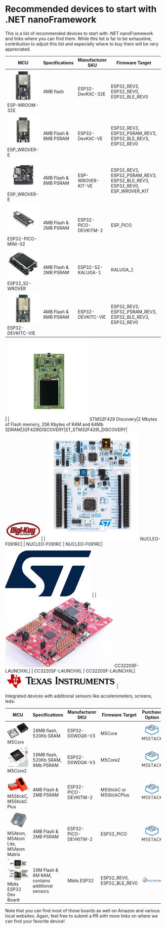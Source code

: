 # Recommended devices to start with .NET nanoFramework

This is a list of recommended devices to start with .NET nanoFramework and links where you can find them. While this list is far to be exhaustive, contribution to adjust this list and especially where to buy them will be very appreciated.

| MCU|Specifications|Manufacturer SKU|Firmware Target|Purchase Option|
|---|---|---|---|---|
| ![MFG_ESP32-DEVKITC-32E](../../images/getting-started-guides/MFG_ESP32-DEVKITC-32E.jpg) ESP-WROOM-32E|4MB flash|ESP32-DevKitC-32E|ESP32_REV3, ESP32_REV0, ESP32_BLE_REV0|[![digikey logo](../../images/getting-started-guides/digikey-logo.jpg)](https://www.digikey.com/en/products/detail/espressif-systems/ESP32-DEVKITC-32E/12091810)|
| ![MFG_ESP32-DEVKITC-VE](../../images/getting-started-guides/MFG_ESP32-DEVKITC-VE.jpg) ESP_WROVER-E|4MB Flash & 8MB PSRAM|ESP32-DevKitC-VE|ESP32_REV3, ESP32_PSRAM_REV3, ESP32_BLE_REV3, ESP32_REV0|[![digikey logo](../../images/getting-started-guides/digikey-logo.jpg)](https://www.digikey.com/en/products/detail/espressif-systems/ESP32-DEVKITC-VE/12091812)|
|![MFG_ESP-WROVER-KIT-FRONT](../../images/getting-started-guides/MFG_ESP-WROVER-KIT-FRONT.jpg) ESP_WROVER-E|4MB Flash & 8MB PSRAM|ESP-WROVER-KIT-VE|ESP32_REV3, ESP32_PSRAM_REV3, ESP32_BLE_REV3, ESP32_REV0, ESP_WROVER_KIT|[![digikey logo](../../images/getting-started-guides/digikey-logo.jpg)](https://www.digikey.com/en/products/detail/espressif-systems/ESP-WROVER-KIT-VE/13584249)|
|![ESP32-PICO-DEVKITM-2](../../images/getting-started-guides/ESP32-PICO-DEVKITM-2.jpg) ESP32-PICO-MINI-02|4MB Flash & 2MB PSRAM|ESP32-PICO-DEVKITM-2|ESP_PICO|[![digikey logo](../../images/getting-started-guides/digikey-logo.jpg)](https://www.digikey.com/en/products/detail/espressif-systems/ESP32-PICO-DEVKITM-2/13546657)|
|![MFG_ESP32-S2-KALUGA](../../images/getting-started-guides/MFG_ESP32-S2-KALUGA.jpg) ESP32_S2-WROVER|4MB Flash & 2MB PSRAM|ESP32-S2-KALUGA-1|KALUGA_1|[![digikey logo](../../images/getting-started-guides/digikey-logo.jpg)](https://www.digikey.com/en/products/detail/espressif-systems/ESP32-S2-KALUGA-1/12158053)|
|![MFG_ESP32-DEVKITC-VIE](../../images/getting-started-guides/MFG_ESP32-DEVKITC-VIE.jpg) ESP32-DEVKITC-VIE|4MB Flash & 8MB PSRAM|ESP32-DEVKITC-VIE|ESP32_REV3, ESP32_PSRAM_REV3, ESP32_BLE_REV3, ESP32_REV0|[![digikey logo](../../images/getting-started-guides/digikey-logo.jpg)](https://www.digikey.com/en/products/detail/espressif-systems/ESP32-DEVKITC-VIE/12091811)|
|
|![MFG_STM32F429I-DISC1](../../images/getting-started-guides/MFG_STM32F429I-DISC1.jpg) STM32F429 Discovery|2 Mbytes of Flash memory, 256 Kbytes of RAM and 64Mb SDRAM|32F429IDISCOVERY|ST_STM32F429I_DISCOVERY|[![digikey logo](../../images/getting-started-guides/digikey-logo.jpg)](https://www.digikey.com/en/products/detail/stmicroelectronics/STM32F429I-DISC1/5731713)|
| ![NUCLEO-F091RC](../../images/getting-started-guides/NUCLEO-F091RC.jpg) NUCLEO-F091RC| | NUCLEO-F091RC | NUCLEO-F091RC| [![STM logo](../../images/getting-started-guides/stm_logo.jpg)](https://estore.st.com/en/nucleo-f091rc-cpn.html) |
| ![CC3220SF-LAUNCHXL](../../images/getting-started-guides/CC3220SF-LAUNCHXL.jpg) CC3220SF-LAUNCHXL| | CC3220SF-LAUNCHXL | CC3220SF-LAUNCHXL| [![TI logo](../../images/getting-started-guides/ti_logo.jpg)](https://www.ti.com/tool/CC3220SF-LAUNCHXL#order-start-development) |

Integrated devices with additional sensors like accelerometers, screens, leds:

| MCU|Specifications|Manufacturer SKU|Firmware Target|Purchase Option|
|---|---|---|---|---|
|![M5Core](../../images/getting-started-guides/m5core.jpg) M5Core|16MB flash, 520Kb SRAM|ESP32-D0WDQ6-V3|M5Core|[![M5Stack logo](../../images/getting-started-guides/m5stack.jpg)](https://shop.m5stack.com/collections/m5-controllers/CORE)|
|![M5Core 2](../../images/getting-started-guides/m5core2.jpg) M5Core2|16MB flash, 520Kb SRAM, 9Mb PSRAM|ESP32-D0WDQ6-V3|M5Core2|[![M5Stack logo](../../images/getting-started-guides/m5stack.jpg)](https://shop.m5stack.com/collections/m5-controllers/CORE)|
|![M5StickC Plus](../../images/getting-started-guides/m5stickc_plus.jpg) M5StickC, M5StickC Plus|4MB Flash & 2MB PSRAM|ESP32-PICO-DEVKITM-2|M5StickC or M5StickCPlus|[![M5Stack logo](../../images/getting-started-guides/m5stack.jpg)](https://shop.m5stack.com/collections/m5-controllers/STICK)|
|![M5Atom Lite](../../images/getting-started-guides/m5atomlite.jpg) M5Atom, M5Atom Lite, M5Atom Matrix|4MB Flash & 2MB PSRAM|ESP32-PICO-DEVKITM-2|ESP32_PICO |[![M5Stack logo](../../images/getting-started-guides/m5stack.jpg)](https://shop.m5stack.com/collections/m5-controllers/ATOM)|
|![MBits](../../images/getting-started-guides/mbits.jpg) Mbits ESP32 Dev Board|16M Flash & 8M RAM, contains additional sensors|Mbits ESP32|ESP32_REV0, ESP32_BLE_REV0|[![elecrow logo](../../images/getting-started-guides/Elecrow_logo.png)](https://www.elecrow.com/mbits.html)

Note that you can find most of those boards as well on Amazon and various local websites. Again, feel free to submit a PR with more links on where we can find your favorite device!
